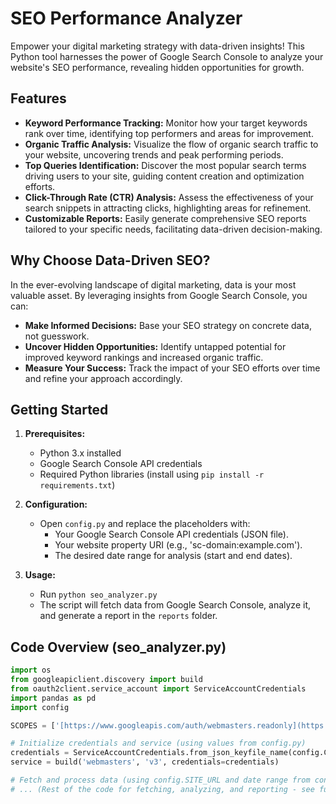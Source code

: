 # SEO Performance Analyzer

Empower your digital marketing strategy with data-driven insights! This Python tool harnesses the power of Google Search Console to analyze your website's SEO performance, revealing hidden opportunities for growth.

## Features

* **Keyword Performance Tracking:** Monitor how your target keywords rank over time, identifying top performers and areas for improvement.
* **Organic Traffic Analysis:** Visualize the flow of organic search traffic to your website, uncovering trends and peak performing periods.
* **Top Queries Identification:** Discover the most popular search terms driving users to your site, guiding content creation and optimization efforts.
* **Click-Through Rate (CTR) Analysis:** Assess the effectiveness of your search snippets in attracting clicks, highlighting areas for refinement.
* **Customizable Reports:** Easily generate comprehensive SEO reports tailored to your specific needs, facilitating data-driven decision-making.

## Why Choose Data-Driven SEO?

In the ever-evolving landscape of digital marketing, data is your most valuable asset. By leveraging insights from Google Search Console, you can:

* **Make Informed Decisions:** Base your SEO strategy on concrete data, not guesswork.
* **Uncover Hidden Opportunities:** Identify untapped potential for improved keyword rankings and increased organic traffic.
* **Measure Your Success:** Track the impact of your SEO efforts over time and refine your approach accordingly.

## Getting Started

1. **Prerequisites:**
   * Python 3.x installed
   * Google Search Console API credentials 
   * Required Python libraries (install using `pip install -r requirements.txt`)

2. **Configuration:**
   * Open `config.py` and replace the placeholders with:
     * Your Google Search Console API credentials (JSON file).
     * Your website property URI (e.g., 'sc-domain:example.com').
     * The desired date range for analysis (start and end dates).

3. **Usage:**
   * Run `python seo_analyzer.py`
   * The script will fetch data from Google Search Console, analyze it, and generate a report in the `reports` folder.

## Code Overview (seo_analyzer.py)

```python
import os
from googleapiclient.discovery import build
from oauth2client.service_account import ServiceAccountCredentials
import pandas as pd
import config

SCOPES = ['[https://www.googleapis.com/auth/webmasters.readonly](https://www.googleapis.com/auth/webmasters.readonly)']

# Initialize credentials and service (using values from config.py)
credentials = ServiceAccountCredentials.from_json_keyfile_name(config.CREDENTIALS_FILE, scopes=SCOPES)
service = build('webmasters', 'v3', credentials=credentials)

# Fetch and process data (using config.SITE_URL and date range from config.py)
# ... (Rest of the code for fetching, analyzing, and reporting - see full code below)
